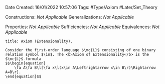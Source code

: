 <div class="topSpace"></div>

Date Created: 16/01/2022 10:57:06
Tags: #Type/Axiom #Later/Set_Theory

Constructions: <i>Not Applicable</i>
Generalizations: <i>Not Applicable</i>

Properties: <i>Not Applicable</i>
Sufficiencies: <i>Not Applicable</i>
Equivalences: <i>Not Applicable</i>

``` ad-Axiom
title: Axiom (Extensionality).

Consider the first-order language $\mc{L}$ consisting of one binary relation symbol $\in$. The <b>Axiom of Extensionality</b> is the $\mc{L}$-formula
$$\begin{equation}
    \fa A\fa B\l[\fa x\l(x\in A\Leftrightarrow x\in B\r)\Rightarrow A=B\r].
\end{equation}$$

```
